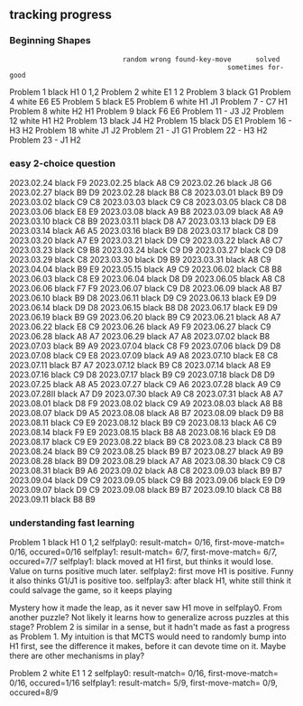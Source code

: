## tracking progress
### Beginning Shapes
                                random wrong found-key-move      solved
                                                          sometimes for-good
Problem 1        black  H1               0                            1,2
Problem 2        white  E1                          1                   2
Problem 3        black  G1
Problem 4        white  E6 E5
Problem 5        black  E5
Problem 6        white  H1 J1
Problem 7        -      C7 H1
Problem 8        white  H2 H1
Problem 9        black  F6 E6
Problem 11       -      J3 J2
Problem 12       white  H1 H2
Problem 13       black  J4 H2
Problem 15       black  D5 E1
Problem 16       -      H3 H2
Problem 18       white  J1 J2
Problem 21       -      J1 G1
Problem 22       -      H3 H2
Problem 23       -      J1 H2

### easy 2-choice question
2023.02.24       black  F9
2023.02.25       black  A8 C9
2023.02.26       black  J8 G6
2023.02.27       black  B9 D9
2023.02.28       black  B8 C8
2023.03.01       black  B9 D9
2023.03.02       black  C9 C8
2023.03.03       black  C9 C8
2023.03.05       black  C8 D8
2023.03.06       black  E8 E9
2023.03.08       black  A9 B8
2023.03.09       black  A8 A9
2023.03.10       black  C8 B9
2023.03.11       black  D8 A7
2023.03.13       black  D9 E8
2023.03.14       black  A6 A5
2023.03.16       black  B9 D8
2023.03.17       black  C8 D9
2023.03.20       black  A7 E9
2023.03.21       black  D9 C9
2023.03.22       black  A8 C7
2023.03.23       black  C9 B8
2023.03.24       black  C9 D9
2023.03.27       black  C9 D8
2023.03.29       black  C8
2023.03.30       black  D9 B9
2023.03.31       black  A8 C9
2023.04.04       black  B9 E9
2023.05.15       black  A9 C9
2023.06.02       black  C8 B8
2023.06.03       black  C8 E9
2023.06.04       black  D8 D9
2023.06.05       black  A8 C8
2023.06.06       black  F7 F9
2023.06.07       black  C9 D8
2023.06.09       black  A8 B7
2023.06.10       black  B9 D8
2023.06.11       black  D9 C9
2023.06.13       black  E9 D9
2023.06.14       black  D9 D8
2023.06.15       black  B8 D8
2023.06.17       black  E9 D9
2023.06.19       black  B9 G9
2023.06.20       black  B9 C9
2023.06.21       black  A8 A7
2023.06.22       black  E8 C9
2023.06.26       black  A9 F9
2023.06.27       black  C9
2023.06.28       black  A8 A7
2023.06.29       black  A7 A8
2023.07.02       black  B8
2023.07.03       black  B9 A9
2023.07.04       black  C8 F9
2023.07.06       black  D9 D8
2023.07.08       black  C9 E8
2023.07.09       black  A9 A8
2023.07.10       black  E8 C8
2023.07.11       black  B7 A7
2023.07.12       black  B9 C8
2023.07.14       black  A8 E9
2023.07.16       black  C9 D8
2023.07.17       black  B9 C9
2023.07.18       black  D8 D9
2023.07.25       black  A8 A5
2023.07.27       black  C9 A6
2023.07.28       black  A9 C9
2023.07.28Ⅱ      black  A7 D9
2023.07.30       black  A9 C8
2023.07.31       black  A8 A7
2023.08.01       black  D8 F9
2023.08.02       black  C9 A9
2023.08.03       black  A8 B8
2023.08.07       black  D9 A5
2023.08.08       black  A8 B7
2023.08.09       black  D9 B8
2023.08.11       black  C9 E9
2023.08.12       black  B9 C9
2023.08.13       black  A6 C9
2023.08.14       black  F9 E9
2023.08.15       black  B8 A8
2023.08.16       black  E9 D8
2023.08.17       black  C9 E9
2023.08.22       black  B9 C8
2023.08.23       black  C8 B9
2023.08.24       black  B9 C9
2023.08.25       black  B9 B7
2023.08.27       black  A9 B9
2023.08.28       black  B9 D9
2023.08.29       black  A7 A8
2023.08.30       black  C9 C8
2023.08.31       black  B9 A6
2023.09.02       black  A8 C8
2023.09.03       black  B9 B7
2023.09.04       black  D9 C9
2023.09.05       black  C9 B8
2023.09.06       black  E9 D9
2023.09.07       black  D9 C9
2023.09.08       black  B9 B7
2023.09.10       black  C8 B8
2023.09.11       black  B8 B9

### understanding fast learning
Problem 1        black  H1               0                            1,2
    selfplay0: result-match= 0/16, first-move-match= 0/16, occured=0/16
    selfplay1: result-match= 6/7, first-move-match= 6/7, occured=7/7
     selfplay1: black moved at H1 first, but thinks it would lose. Value on turns positive much later.
     selfplay2: first move H1 is positive. Funny it also thinks G1/J1 is positive too.
     selfplay3: after black H1, white still think it could salvage the game, so it keeps playing

Mystery how it made the leap, as it never saw H1 move in selfplay0. From another puzzle? Not likely it learns how
to generalize across puzzles at this stage?
  Problem 2 is similar in a sense, but it hadn't made as fast a progress as Problem 1.
  My intuition is that MCTS would need to randomly bump into H1 first, see the difference it makes, before it
can devote time on it. Maybe there are other mechanisms in play?

Problem 2        white  E1                          1                   2
    selfplay0: result-match= 0/16, first-move-match= 0/16, occured=1/16 
    selfplay1: result-match= 5/9, first-move-match= 0/9, occured=8/9 
